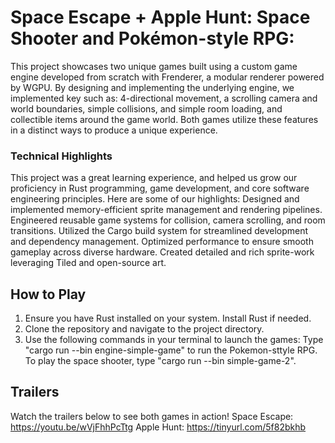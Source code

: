 # Space Escape + Apple Hunt: Space Shooter and Pokémon-style RPG:

This project showcases two unique games built using a custom game engine developed from scratch with Frenderer, a modular renderer powered by WGPU. By designing and implementing the underlying engine, we implemented key such as: 4-directional movement, a scrolling camera and world boundaries, simple collisions, and simple room loading, and collectible items around the game world. Both games utilize these features in a distinct ways to produce a unique experience.

### Technical Highlights
This project was a great learning experience, and helped us grow our proficiency in Rust programming, game development, and core software engineering principles. Here are some of our highlights:
    Designed and implemented memory-efficient sprite management and rendering pipelines.
    Engineered reusable game systems for collision, camera scrolling, and room transitions.
    Utilized the Cargo build system for streamlined development and dependency management.
    Optimized performance to ensure smooth gameplay across diverse hardware.
    Created detailed and rich sprite-work leveraging Tiled and open-source art.

## How to Play

1. Ensure you have Rust installed on your system. Install Rust if needed.
2. Clone the repository and navigate to the project directory.
3. Use the following commands in your terminal to launch the games:
  Type "cargo run --bin engine-simple-game" to run the Pokemon-sttyle RPG.
  To play the space shooter, type "cargo run --bin simple-game-2".

## Trailers

Watch the trailers below to see both games in action!
Space Escape: https://youtu.be/wVjFhhPcTtg
Apple Hunt: https://tinyurl.com/5f82bkhb
